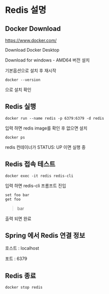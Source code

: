 # Redis 설명

## Docker Download
https://www.docker.com/

Download Docker Desktop

Download for windows - AMD64 버전 설치

기본옵션으로 설치 후 재시작

    docker --version
으로 설치 확인

## Redis 실행
    docker run --name redis -p 6379:6379 -d redis
입력 하면 redis image를 확인 후 없으면 설치

    docker ps
redis 컨테이너가 STATUS: UP 이면 실행 중

## Redis 접속 테스트
    docker exec -it redis redis-cli
입력 하면 redis-cli 프롬프트 진입

```
set foo bar 
get foo
```
> bar

출력 되면 완료

## Spring 에서 Redis 연결 정보
호스트 : localhost

포트 : 6379

## Redis 종료
    docker stop redis
